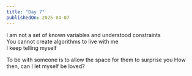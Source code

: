 ```yaml
---
title: "Day 7"
publishedOn: 2025-04-07
---
```


I am not a set of known variables and understood constraints  
You cannot create algorithms to live with me  
 I keep telling myself

To be with someone is
to allow the space for them to surprise you
How then, can I let myself be loved?
